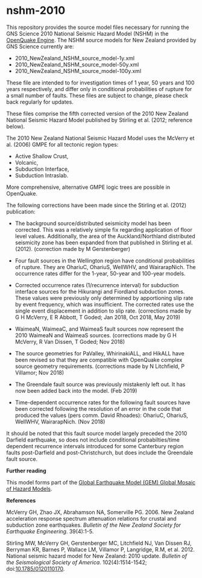 # nshm-2010

This repository provides the source model files necessary for running the GNS Science 2010 National Seismic Hazard Model (NSHM) in the <a href="https://www.globalquakemodel.org/oq-get-started">OpenQuake Engine</a>. The NSHM source models for New Zealand provided by GNS Science currently are:
* 2010_NewZealand_NSHM_source_model-1y.xml
* 2010_NewZealand_NSHM_source_model-50y.xml
* 2010_NewZealand_NSHM_source_model-100y.xml

These file are intended to for investigation times of 1 year, 50 years and 100 years respectively, and differ only in conditional probabilities of rupture for a small number of faults. These files are subject to change, please check back regularly for updates.

These files comprise the fifth corrected version of the 2010 New Zealand National Seismic Hazard Model published by Stirling et al. (2012; reference below).

The 2010 New Zealand National Seismic Hazard Model uses the McVerry et al. (2006) GMPE for all tectonic region types: 
* Active Shallow Crust, 
* Volcanic, 
* Subduction Interface, 
* Subduction Intraslab.

More comprehensive, alternative GMPE logic trees are possible in OpenQuake.

The following corrections have been made since the Stirling et al. (2012) publication:
* The background source/distributed seismicity model has been corrected. This was a relatively simple fix regarding application of floor level values. Additionally, the area of the Auckland/Northland distributed seismicity zone has been expanded from that published in Stirling et al. (2012). 
(correction made by M Gerstenberger)

* Four fault sources in the Wellington region have conditional probabilities of rupture. They are OhariuC, OhariuS, WellWHV, and WairarapNich. The occurrence rates differ for the 1-year, 50-year and 100-year models.

* Corrected occurrence rates (1/recurrence interval) for subduction interface sources for the Hikurangi and Fiordland subduction zones. These values were previously only determined by apportioning slip rate by event frequency, which was insufficient. The corrected rates use the single event displacement in addition to slip rate.
  (corrections made by G H McVerry, E R Abbott, T Goded; Jan 2018, Oct 2018, May 2019)

* WaimeaN, WaimeaC, and WaimeaS fault sources now represent the 2010 WaimeaN and WaimeaS sources.
  (corrections made by G H McVerry, R Van Dissen, T Goded; Nov 2018)
  
* The source geometries for PaValley, WhirinakiALL, and HikALL have been revised so that they are compatible with OpenQuake complex source geometry requirements.
  (corrections made by N Litchfield, P Villamor; Nov 2018)

* The Greendale fault source was previously mistakenly left out. It has now been added back into the model.
	(Feb 2019)
    
* Time-dependent occurrence rates for the following fault sources have been corrected following the resolution of an error in the code that produced the values (pers comm. David Rhoades): OhariuC, OhariuS, WellWHV, WairarapNich.
	(Nov 2018)

It should be noted that this fault source model largely preceded the 2010 
Darfield earthquake, so does not include conditional probabilties/time 
dependent recurrence intervals introduced for some Canterbury region faults 
post-Darfield and post-Christchurch, but does include the Greendale fault
source.

**Further reading**

This model forms part of the <a href="https://hazard.openquake.org/gem/models/NZL/">Global Earthquake Model (GEM) Global Mosaic of Hazard Models</a>. 


**References**

McVerry GH, Zhao JX, Abrahamson NA, Somerville PG. 2006. New Zealand 
    acceleration response spectrum attenuation relations for crustal and 
    subduction zone earthquakes. *Bulletin of the New Zealand Society for 
    Earthquake Engineering*. 39(4):1-5.

Stirling MW, McVerry GH, Gerstenberger MC, Litchfield NJ, Van Dissen RJ, 
    Berryman KR, Barnes P, Wallace LM, Villamor P, Langridge, R.M, et al. 2012. 
    National seismic hazard model for New Zealand: 2010 update. *Bulletin of the 
    Seismological Society of America*. 102(4):1514-1542; 
    doi:<a href="https://doi.org/10.1785/0120110170">10.1785/0120110170</a>.
